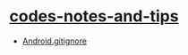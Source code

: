 # [codes-notes-and-tips](https://github.com/shinelikeamillion/codes-notes-and-tips/issues)
* [Android.gitignore](https://github.com/shinelikeamillion/codes-notes-and-tips/issues/1)
